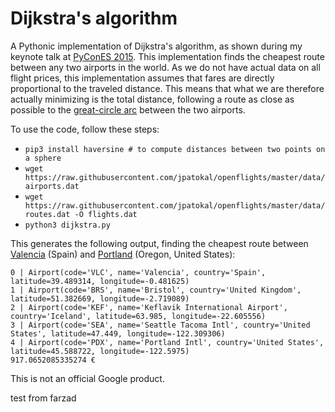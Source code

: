 Dijkstra's algorithm
====================

A Pythonic implementation of Dijkstra's algorithm, as shown during my keynote talk at [PyConES 2015](http://2015.es.pycon.org/en/). This implementation finds the cheapest route between any two airports in the world. As we do not have actual data on all flight prices, this implementation assumes that fares are directly proportional to the traveled distance. This means that what we are therefore actually minimizing is the total distance, following a route as close as possible to the [great-circle arc](https://en.wikipedia.org/wiki/Haversine_formula) between the two airports.

To use the code, follow these steps:

* ``pip3 install haversine # to compute distances between two points on a sphere``
* ``wget https://raw.githubusercontent.com/jpatokal/openflights/master/data/airports.dat``
* ``wget https://raw.githubusercontent.com/jpatokal/openflights/master/data/routes.dat -O flights.dat``
* ``python3 dijkstra.py``

This generates the following output, finding the cheapest route between [Valencia](https://en.wikipedia.org/wiki/Valencia) (Spain) and [Portland](https://en.wikipedia.org/wiki/Portland,_Oregon) (Oregon, United States):

```
0 | Airport(code='VLC', name='Valencia', country='Spain', latitude=39.489314, longitude=-0.481625)
1 | Airport(code='BRS', name='Bristol', country='United Kingdom', latitude=51.382669, longitude=-2.719089)
2 | Airport(code='KEF', name='Keflavik International Airport', country='Iceland', latitude=63.985, longitude=-22.605556)
3 | Airport(code='SEA', name='Seattle Tacoma Intl', country='United States', latitude=47.449, longitude=-122.309306)
4 | Airport(code='PDX', name='Portland Intl', country='United States', latitude=45.588722, longitude=-122.5975)
917.0652085335274 €
```

This is not an official Google product.

test from farzad

